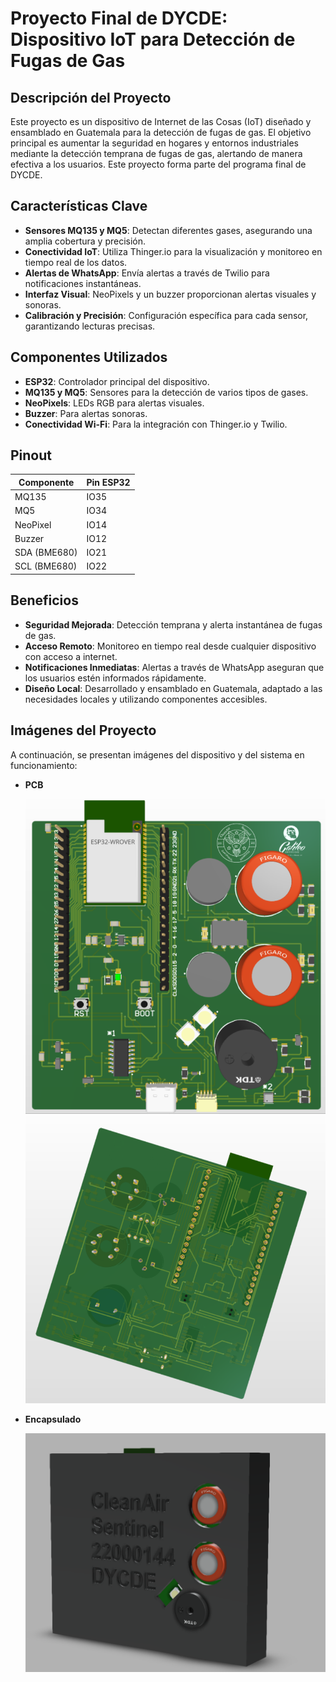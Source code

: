 # Proyecto Final de DYCDE: Dispositivo IoT para Detección de Fugas de Gas

## Descripción del Proyecto
Este proyecto es un dispositivo de Internet de las Cosas (IoT) diseñado y ensamblado en Guatemala para la detección de fugas de gas. El objetivo principal es aumentar la seguridad en hogares y entornos industriales mediante la detección temprana de fugas de gas, alertando de manera efectiva a los usuarios. Este proyecto forma parte del programa final de DYCDE.

## Características Clave

- **Sensores MQ135 y MQ5**: Detectan diferentes gases, asegurando una amplia cobertura y precisión.
- **Conectividad IoT**: Utiliza Thinger.io para la visualización y monitoreo en tiempo real de los datos.
- **Alertas de WhatsApp**: Envía alertas a través de Twilio para notificaciones instantáneas.
- **Interfaz Visual**: NeoPixels y un buzzer proporcionan alertas visuales y sonoras.
- **Calibración y Precisión**: Configuración específica para cada sensor, garantizando lecturas precisas.

## Componentes Utilizados

- **ESP32**: Controlador principal del dispositivo.
- **MQ135 y MQ5**: Sensores para la detección de varios tipos de gases.
- **NeoPixels**: LEDs RGB para alertas visuales.
- **Buzzer**: Para alertas sonoras.
- **Conectividad Wi-Fi**: Para la integración con Thinger.io y Twilio.

## Pinout

| Componente | Pin ESP32 |
|------------|-----------|
| MQ135      | IO35      |
| MQ5        | IO34      |
| NeoPixel   | IO14      |
| Buzzer     | IO12      |
| SDA (BME680)| IO21     |
| SCL (BME680)| IO22     |

## Beneficios

- **Seguridad Mejorada**: Detección temprana y alerta instantánea de fugas de gas.
- **Acceso Remoto**: Monitoreo en tiempo real desde cualquier dispositivo con acceso a internet.
- **Notificaciones Inmediatas**: Alertas a través de WhatsApp aseguran que los usuarios estén informados rápidamente.
- **Diseño Local**: Desarrollado y ensamblado en Guatemala, adaptado a las necesidades locales y utilizando componentes accesibles.

## Imágenes del Proyecto

A continuación, se presentan imágenes del dispositivo y del sistema en funcionamiento:

- **PCB**
  
  ![Dispositivo IoT para detección de gas](Images/PCB_Front.png)
  ![Dispositivo IoT para detección de gas](Images/PCB_Back.png)

- **Encapsulado**

  ![Encapsulado](Images/case.png)

